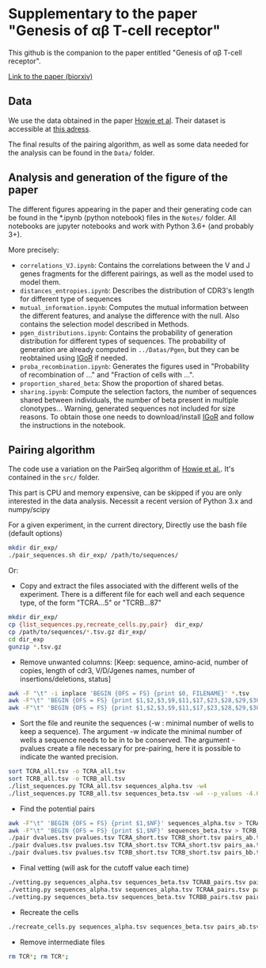 # Supplementary to the paper "Genesis of αβ T-cell receptor"

This github is the companion to the paper entitled "Genesis of αβ T-cell receptor".

[Link to the paper (biorxiv)](https://www.biorxiv.org/content/early/2018/06/28/353128)


## Data 

We use the data obtained in the paper [Howie et al](https://www.ncbi.nlm.nih.gov/pubmed/26290413). Their dataset is accessible at [this adress](http://s3-us-west-2.amazonaws.com/publishedproject-supplements/howie-2015-pairseq/index.html). 



The final results of the pairing algorithm, as well as some data needed for the analysis can be found in the `Data/` folder. 



## Analysis and generation of the figure of the paper

The different figures appearing in the paper and their generating code can be found in the *.ipynb (python notebook) files in the `Notes/` folder. All notebooks are jupyter notebooks and work with Python 3.6+ (and probably 3+).

More precisely:
- `correlations_VJ.ipynb`: Contains the correlations between the V and J genes fragments for the different pairings, as well as the model used to model them. 
- `distances_entropies.ipynb`: Describes the distribution of CDR3's length for different type of sequences
- `mutual_information.ipynb`: Computes the mutual information between the different features, and analyse the difference with the null. Also contains the selection model described in Methods.
- `pgen_distributions.ipynb`: Contains the probability of generation distribution for different types of sequences. The probability of generation are already computed in `../Datas/Pgen`, but they can be reobtained using [IGoR](https://github.com/qmarcou/IGoR) if needed. 
- `proba_recombination.ipynb`: Generates the figures used in "Probability of recombination of ..." and "Fraction of cells with ...". 
- `proportion_shared_beta`: Show the proportion of shared betas.
- `sharing.ipynb`: Compute the selection factors, the number of sequences shared between individuals, the number of beta present in multiple clonotypes... Warning, generated sequences not included for size reasons. To obtain those one needs to download/install [IGoR](https://github.com/qmarcou/IGoR) and follow the instructions in the notebook.


## Pairing algorithm

The code use a variation on the PairSeq algorithm of [Howie et al.](https://www.ncbi.nlm.nih.gov/pubmed/26290413). It's contained in the `src/` folder.

This part is CPU and memory expensive, can be skipped if you are only interested in the data analysis.
Necessit a recent version of Python 3.x and numpy/scipy

For a given experiment, in the current directory, 
Directly use the bash file (default options)
```bash
mkdir dir_exp/
./pair_sequences.sh dir_exp/ /path/to/sequences/
```
Or:
- Copy and extract the files associated with the different wells of the experiment.
  There is a different file for each well and each sequence type, of the form "TCRA...5" or "TCRB...87"
```bash
mkdir dir_exp/ 
cp {list_sequences.py,recreate_cells.py,pair}  dir_exp/
cp /path/to/sequences/*.tsv.gz dir_exp/
cd dir_exp
gunzip *.tsv.gz
```
- Remove unwanted columns:
[Keep: sequence, amino-acid, number of copies, length of cdr3, V/D/Jgenes names, number of insertions/deletions, status]
```bash
awk -F "\t" -i inplace 'BEGIN {OFS = FS} {print $0, FILENAME}' *.tsv
awk -F"\t" 'BEGIN {OFS = FS} {print $1,$2,$3,$9,$11,$17,$23,$28,$29,$30,$31,$32,$33,$43,$NF}' TCRA.* > TCRA_all.tsv
awk -F"\t" 'BEGIN {OFS = FS} {print $1,$2,$3,$9,$11,$17,$23,$28,$29,$30,$31,$32,$33,$43,$NF}' TCRB.* > TCRB_all.tsv
```
- Sort the file and reunite the sequences (-w : minimal number of wells to keep a sequence). 
The argument -w indicate the minimal number of wells a sequence needs to be in to be conserved.
The argument -pvalues create a file necessary for pre-pairing, here it is possible to indicate
the wanted precision.
```bash
sort TCRA_all.tsv -o TCRA_all.tsv
sort TCRB_all.tsv -o TCRB_all.tsv
./list_sequences.py TCRA_all.tsv sequences_alpha.tsv -w4
./list_sequences.py TCRB_all.tsv sequences_beta.tsv -w4 --p_values -4.0
```
- Find the potential pairs
```bash
awk -F"\t" 'BEGIN {OFS = FS} {print $1,$NF}' sequences_alpha.tsv > TCRA_short.tsv
awk -F"\t" 'BEGIN {OFS = FS} {print $1,$NF}' sequences_beta.tsv > TCRB_short.tsv
./pair dvalues.tsv pvalues.tsv TCRA_short.tsv TCRB_short.tsv pairs_ab.tsv 0.01
./pair dvalues.tsv pvalues.tsv TCRA_short.tsv TCRA_short.tsv pairs_aa.tsv 0.01
./pair dvalues.tsv pvalues.tsv TCRB_short.tsv TCRB_short.tsv pairs_bb.tsv 0.01
```
- Final vetting (will ask for the cutoff value each time)
```bash
./vetting.py sequences_alpha.tsv sequences_beta.tsv TCRAB_pairs.tsv pairs_ab.tsv --fdr=0.01
./vetting.py sequences_alpha.tsv sequences_alpha.tsv TCRAA_pairs.tsv pairs_aa.tsv --fdr=0.01 --cutoff=5
./vetting.py sequences_beta.tsv sequences_beta.tsv TCRBB_pairs.tsv pairs_bb.tsv --fdr=0.01 --cutoff=5
```
- Recreate the cells
```bash
./recreate_cells.py sequences_alpha.tsv sequences_beta.tsv pairs_ab.tsv pairs_aa.tsv pairs_bb.tsv cells.tsv --cutoff=5
```
- Remove intermediate files
``` bash
rm TCR*; rm TCR*;
```
